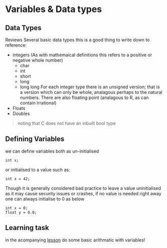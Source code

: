 # Variables & Data types
## Data Types
Reviews Several basic data types this is a good thing to write down to reference:
- integers (As with mathemaical definitions this refers to a positive or negative whole number)
    - char
    - int
    - short
    - long
    - long long
For each integer type there is an unsigned version; that is a version which can only be whole, analagous perhaps to the natural numbers.
There are also floating point (analagous to R, as can contain irrational)
- Floats
- Doubles
> noting that C does not have an inbuilt bool type
## Defining Variables
we can define variables both as un-initialised 
```
int x;
```
or initialised to a value such as:
```
int x = 42;
```
Though it is generally considered bad practice to leave a value uninitialised as it may cause security issues or crashes, if no value is needed right away one can always initialise to 0 as below
```
int x = 0;
float y = 0.0;
```
## Learning task

in the acompanying [lesson](../code/l2) do some basic arithmatic with variables!
